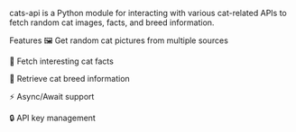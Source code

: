 cats-api is a Python module for interacting with various cat-related APIs to fetch random cat images, facts, and breed information.

Features
🖼️ Get random cat pictures from multiple sources

📜 Fetch interesting cat facts

🧬 Retrieve cat breed information

⚡ Async/Await support

🔒 API key management
